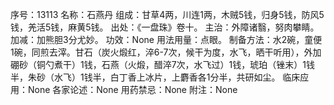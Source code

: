 序号：13113
名称：石燕丹
组成：甘草4两，川连1两，木贼5钱，归身5钱，防风5钱，羌活5钱，麻黄5钱。
出处：《一盘珠》卷十。
主治：外障诸翳，努肉攀睛。
加减：加熊胆3分尤妙。
功效：None
用法用量：点眼。
制备方法：水2碗，童便1碗，同煎去滓。甘石（炭火煅红，淬6-7次，候干为度，水飞，晒干听用），外加硼砂（铜勺煮干）1钱，石燕（火煅，醋淬7次，水飞过）1钱，琥珀（锉末）1钱半，朱砂（水飞）1钱半，白丁香上冰片，上麝香各1分半，共研如尘。
临床应用：None
各家论述：None
用药禁忌：None
附注：None
